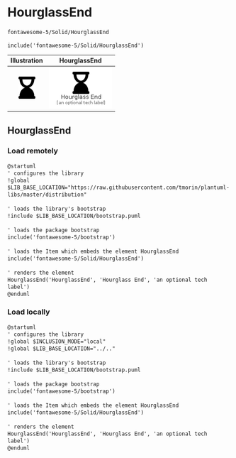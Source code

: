 # HourglassEnd


```text
fontawesome-5/Solid/HourglassEnd
```

```text
include('fontawesome-5/Solid/HourglassEnd')
```



| Illustration | HourglassEnd |
| :---: | :---: |
| ![illustration for Illustration](../../fontawesome-5/Solid/HourglassEnd.png) | ![illustration for HourglassEnd](../../fontawesome-5/Solid/HourglassEnd.Local.png) |




## HourglassEnd

### Load remotely
```plantuml
@startuml
' configures the library
!global $LIB_BASE_LOCATION="https://raw.githubusercontent.com/tmorin/plantuml-libs/master/distribution"

' loads the library's bootstrap
!include $LIB_BASE_LOCATION/bootstrap.puml

' loads the package bootstrap
include('fontawesome-5/bootstrap')

' loads the Item which embeds the element HourglassEnd
include('fontawesome-5/Solid/HourglassEnd')

' renders the element
HourglassEnd('HourglassEnd', 'Hourglass End', 'an optional tech label')
@enduml
```

### Load locally
```plantuml
@startuml
' configures the library
!global $INCLUSION_MODE="local"
!global $LIB_BASE_LOCATION="../.."

' loads the library's bootstrap
!include $LIB_BASE_LOCATION/bootstrap.puml

' loads the package bootstrap
include('fontawesome-5/bootstrap')

' loads the Item which embeds the element HourglassEnd
include('fontawesome-5/Solid/HourglassEnd')

' renders the element
HourglassEnd('HourglassEnd', 'Hourglass End', 'an optional tech label')
@enduml
```

